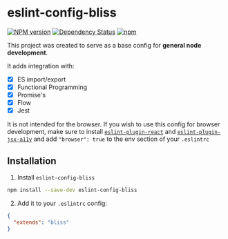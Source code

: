 eslint-config-bliss
=====================

[![NPM version](https://badge.fury.io/js/eslint-config-bliss.svg?maxAge=2592000)](http://badge.fury.io/js/eslint-config-bliss)
[![Dependency Status](https://img.shields.io/david/amilajack/eslint-config-bliss.svg?maxAge=2592000)](https://david-dm.org/amilajack/eeslint-config-bliss)
[![npm](https://img.shields.io/npm/dm/eslint-config-bliss.svg?maxAge=2592000)](https://npm-stat.com/charts.html?package=eslint-config-bliss)

This project was created to serve as a base config for **general node development**.

It adds integration with:
- [x] ES import/export
- [x] Functional Programming
- [x] Promise's
- [x] Flow
- [x] Jest

It is not intended for the browser. If you wish to use this config for browser development, make sure to install [`eslint-plugin-react`](https://github.com/yannickcr/eslint-plugin-react) and [`eslint-plugin-jsx-a11y`](https://github.com/evcohen/eslint-plugin-jsx-a11y) and add `"browser": true` to the env section of your `.eslintrc`

## Installation
1. Install `eslint-config-bliss`
```bash
npm install --save-dev eslint-config-bliss
```

2. Add it to your `.eslintrc` config:
```json
{
  "extends": "bliss"
}
```
